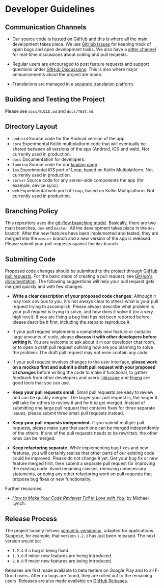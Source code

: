 # Developer Guidelines

## Communication Channels

* Our source code is [hosted on GitHub](https://github.com/iSoron/uhabits) and this is where all the main development takes place. We use [GitHub Issues](https://github.com/iSoron/uhabits/issues) for keeping track of open bugs and open development tasks. We also have a [gitter channel](https://gitter.im/loophabits/dev) for real-time discussions about coding and pull requests.

* Regular users are encouraged to post feature requests and support questions under [GitHub Discussions](https://github.com/iSoron/uhabits/discussions). This is also where major announcements about the project are made.

* Translations are managed in a [separate translation platform](translate.loophabits.org/).

## Building and Testing the Project

Please see `docs/BUILD.md` and `docs/TEST.md`

## Directory Layout

* `android` Source code for the Android version of the app.
* `core` Experimental Kotlin multiplatform code that will eventually be shared between all versions of the app (Android, iOS and web). Not currently used in production.
* `docs` Documentation for developers.
* `landing` Source code for our [landing page](http://loophabits.org/).
* `ios` Experimental iOS port of Loop, based on Kotlin Multiplatform. Not currently used in production.
* `server` Source code for any server-side components the app (for example, device sync).
* `web` Experimental web port of Loop, based on Kotlin Multiplatform. Not currently used in production.

## Branching Policy

This repository uses the [git-flow branching model](https://nvie.com/posts/a-successful-git-branching-model/). Basically, there are two main branches, `dev` and `master`. All the development takes place in the `dev` branch. After the new features have been implemented and tested, they are merged into the `master` branch and a new version of the app is released. Please submit your pull requests against the `dev` branch.

## Submiting Code

Proposed code changes should be submitted to the project through [GitHub pull requests](https://github.com/iSoron/uhabits/pulls). For the basic steps of creating a pull request, see [GitHub's documentation](https://docs.github.com/en/free-pro-team@latest/github/collaborating-with-issues-and-pull-requests/creating-a-pull-request). The following suggestions will help your pull request gets merged quickly and with few changes. 

* **Write a clear description of your proposed code changes:** Although it may look obvious to you, it's not always clear to others what is your pull request trying to accomplish. Please always describe what problem is your pull request is trying to solve, and how does it solve it (on a very high level). If you are fixing a bug that has not been reported before, please describe it first, including the steps to reproduce it.

* If your pull request implements a completely new feature or contains large amounts of code, please **discuss it with other developers before writing it**. You are welcome to ask about it in our developer chat room, or to open a draft pull request outlining how are you planning to solve the problem. The draft pull request may not even contain any code.

* If your pull request involves changes to the user interface, **please work on a mockup first and submit a draft pull request with your proposed UI changes** before writing the code to make it functional, to gather feedback from other developers and users. [Inkscape](https://inkscape.org/) and [Figma](https://www.figma.com/) are good tools that you can use.

* **Keep your pull requests small.** Small pull requests are easy to review and can be quickly merged. The larger your pull request is, the longer it will take for others to review it and for it to get merged. Instead of submitting one large pull request that contains fixes for three separate issues, please submit three small pull requests instead.

* **Keep your pull requests independent.** If you submit multiple pull requests, please make sure that each one can be merged independently of the others. If one of the pull requests needs to be rewritten, the other ones can be merged.

* **Keep refactoring separate.** While implementing bug fixes and new features, you will certainly realize that other parts of our existing code could be improved. Please do not change it yet. Get your bug fix or new feature merged first, then submit a separate pull request for improving the existing code. Avoid renaming classes, removing unnecessary statements, or doing any other refactoring work on pull requests that propose bug fixes or new functionality.

Further resources:

* [*How to Make Your Code Reviewer Fall in Love with You*](https://mtlynch.io/code-review-love/#1-review-your-own-code-first), by Michael Lynch.


## Release Process

The project loosely follows [semantic versioning](https://semver.org/), adapted for applications. Suppose, for example, that version `1.2.3` has just been released. The next version would be:
* `1.2.4` if a bug is being fixed.
* `1.3.0` if minor new features are being introduced.
* `2.0.0` if major new features are being introduced.

Releases are first made available to beta testers on Google Play and to all F-Droid users. After no bugs are found, they are rolled out to the remaining users. Releases are also made available on [GitHub Releases](https://github.com/iSoron/uhabits/releases).

